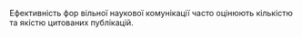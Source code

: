 Ефективність фор вільної наукової комунікації часто оцінюють кількістю та якістю цитованих публікацій.